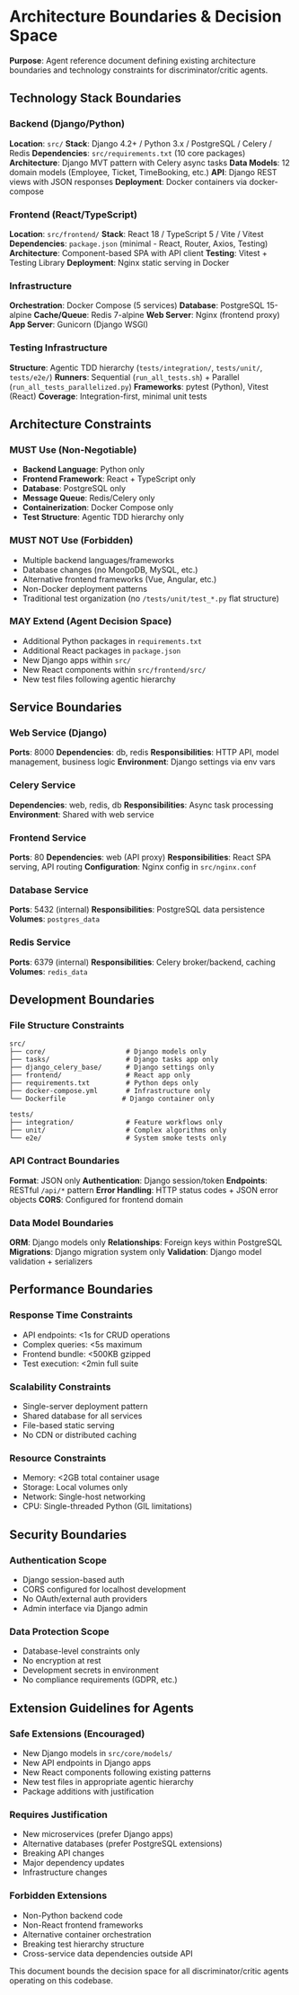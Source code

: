 # Architecture Boundaries & Decision Space

**Purpose**: Agent reference document defining existing architecture boundaries and technology constraints for discriminator/critic agents.

## Technology Stack Boundaries

### Backend (Django/Python)
**Location**: `src/`
**Stack**: Django 4.2+ / Python 3.x / PostgreSQL / Celery / Redis
**Dependencies**: `src/requirements.txt` (10 core packages)
**Architecture**: Django MVT pattern with Celery async tasks
**Data Models**: 12 domain models (Employee, Ticket, TimeBooking, etc.)
**API**: Django REST views with JSON responses
**Deployment**: Docker containers via docker-compose

### Frontend (React/TypeScript)
**Location**: `src/frontend/`
**Stack**: React 18 / TypeScript 5 / Vite / Vitest
**Dependencies**: `package.json` (minimal - React, Router, Axios, Testing)
**Architecture**: Component-based SPA with API client
**Testing**: Vitest + Testing Library
**Deployment**: Nginx static serving in Docker

### Infrastructure
**Orchestration**: Docker Compose (5 services)
**Database**: PostgreSQL 15-alpine
**Cache/Queue**: Redis 7-alpine
**Web Server**: Nginx (frontend proxy)
**App Server**: Gunicorn (Django WSGI)

### Testing Infrastructure
**Structure**: Agentic TDD hierarchy (`tests/integration/`, `tests/unit/`, `tests/e2e/`)
**Runners**: Sequential (`run_all_tests.sh`) + Parallel (`run_all_tests_parallelized.py`)
**Frameworks**: pytest (Python), Vitest (React)
**Coverage**: Integration-first, minimal unit tests

## Architecture Constraints

### MUST Use (Non-Negotiable)
- **Backend Language**: Python only
- **Frontend Framework**: React + TypeScript only
- **Database**: PostgreSQL only
- **Message Queue**: Redis/Celery only
- **Containerization**: Docker Compose only
- **Test Structure**: Agentic TDD hierarchy only

### MUST NOT Use (Forbidden)
- Multiple backend languages/frameworks
- Database changes (no MongoDB, MySQL, etc.)
- Alternative frontend frameworks (Vue, Angular, etc.)
- Non-Docker deployment patterns
- Traditional test organization (no `/tests/unit/test_*.py` flat structure)

### MAY Extend (Agent Decision Space)
- Additional Python packages in `requirements.txt`
- Additional React packages in `package.json`
- New Django apps within `src/`
- New React components within `src/frontend/src/`
- New test files following agentic hierarchy

## Service Boundaries

### Web Service (Django)
**Ports**: 8000
**Dependencies**: db, redis
**Responsibilities**: HTTP API, model management, business logic
**Environment**: Django settings via env vars

### Celery Service
**Dependencies**: web, redis, db
**Responsibilities**: Async task processing
**Environment**: Shared with web service

### Frontend Service
**Ports**: 80
**Dependencies**: web (API proxy)
**Responsibilities**: React SPA serving, API routing
**Configuration**: Nginx config in `src/nginx.conf`

### Database Service
**Ports**: 5432 (internal)
**Responsibilities**: PostgreSQL data persistence
**Volumes**: `postgres_data`

### Redis Service
**Ports**: 6379 (internal)
**Responsibilities**: Celery broker/backend, caching
**Volumes**: `redis_data`

## Development Boundaries

### File Structure Constraints
```
src/
├── core/                    # Django models only
├── tasks/                   # Django tasks app only
├── django_celery_base/      # Django settings only
├── frontend/                # React app only
├── requirements.txt         # Python deps only
├── docker-compose.yml       # Infrastructure only
└── Dockerfile              # Django container only

tests/
├── integration/             # Feature workflows only
├── unit/                    # Complex algorithms only
└── e2e/                     # System smoke tests only
```

### API Contract Boundaries
**Format**: JSON only
**Authentication**: Django session/token
**Endpoints**: RESTful `/api/*` pattern
**Error Handling**: HTTP status codes + JSON error objects
**CORS**: Configured for frontend domain

### Data Model Boundaries
**ORM**: Django models only
**Relationships**: Foreign keys within PostgreSQL
**Migrations**: Django migration system only
**Validation**: Django model validation + serializers

## Performance Boundaries

### Response Time Constraints
- API endpoints: <1s for CRUD operations
- Complex queries: <5s maximum
- Frontend bundle: <500KB gzipped
- Test execution: <2min full suite

### Scalability Constraints
- Single-server deployment pattern
- Shared database for all services
- File-based static serving
- No CDN or distributed caching

### Resource Constraints
- Memory: <2GB total container usage
- Storage: Local volumes only
- Network: Single-host networking
- CPU: Single-threaded Python (GIL limitations)

## Security Boundaries

### Authentication Scope
- Django session-based auth
- CORS configured for localhost development
- No OAuth/external auth providers
- Admin interface via Django admin

### Data Protection Scope
- Database-level constraints only
- No encryption at rest
- Development secrets in environment
- No compliance requirements (GDPR, etc.)

## Extension Guidelines for Agents

### Safe Extensions (Encouraged)
- New Django models in `src/core/models/`
- New API endpoints in Django apps
- New React components following existing patterns
- New test files in appropriate agentic hierarchy
- Package additions with justification

### Requires Justification
- New microservices (prefer Django apps)
- Alternative databases (prefer PostgreSQL extensions)
- Breaking API changes
- Major dependency updates
- Infrastructure changes

### Forbidden Extensions
- Non-Python backend code
- Non-React frontend frameworks
- Alternative container orchestration
- Breaking test hierarchy structure
- Cross-service data dependencies outside API

This document bounds the decision space for all discriminator/critic agents operating on this codebase.